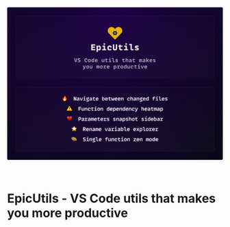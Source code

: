 <p align="center">
  <br />
  <a title="EpicUtils" href="https://github.com/mattrybin/EpicUtils"><img width="1000px" src="https://raw.githubusercontent.com/mattrybin/EpicUtils/master/assets/intro-v3.png" alt="EpicUtils Intro" /></a>
</p>

<br />

# EpicUtils - VS Code utils that makes you more productive
